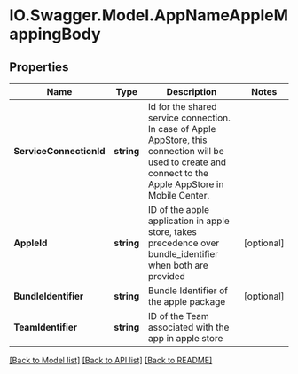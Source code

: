 # IO.Swagger.Model.AppNameAppleMappingBody
## Properties

Name | Type | Description | Notes
------------ | ------------- | ------------- | -------------
**ServiceConnectionId** | **string** | Id for the shared service connection. In case of Apple AppStore, this connection will be used to create and connect to the Apple AppStore in Mobile Center. | 
**AppleId** | **string** | ID of the apple application in apple store, takes precedence over bundle_identifier when both are provided | [optional] 
**BundleIdentifier** | **string** | Bundle Identifier of the apple package | [optional] 
**TeamIdentifier** | **string** | ID of the Team associated with the app in apple store | 

[[Back to Model list]](../README.md#documentation-for-models) [[Back to API list]](../README.md#documentation-for-api-endpoints) [[Back to README]](../README.md)

